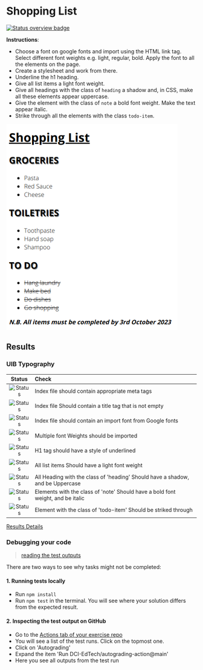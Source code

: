 # Shopping List 
[![Status overview badge](../../blob/badges/.github/badges/autograding/badge.svg)](#results)


**Instructions**:
* Choose a font on google fonts and import using the HTML link tag. Select different font weights e.g. light, regular, bold. Apply the font to all the elements on the page. 
* Create a stylesheet and work from there. 
* Underline the h1 heading. 
* Give all list items a light font weight.
* Give all headings with the class of `heading` a shadow and, in CSS, make all these elements appear uppercase. 
* Give the element with the class of `note` a bold font weight. Make the text appear italic. 
* Strike through all the elements with the class `todo-item`.

![alt text](/image/reference-image.png "Shopping List Result")

[//]: # (autograding info start)
## Results


### UIB Typography

|                 Status                  | Check                                                                                    |
| :-------------------------------------: | :--------------------------------------------------------------------------------------- |
| ![Status](../../blob/badges/.github/badges/autograding/status0.svg) | Index file should contain appropriate meta tags |
| ![Status](../../blob/badges/.github/badges/autograding/status1.svg) | Index file Should contain a title tag that is not empty |
| ![Status](../../blob/badges/.github/badges/autograding/status2.svg) | Index file should contain an import font from Google fonts |
| ![Status](../../blob/badges/.github/badges/autograding/status3.svg) | Multiple font Weights should be imported |
| ![Status](../../blob/badges/.github/badges/autograding/status4.svg) | H1 tag should have a style of underlined |
| ![Status](../../blob/badges/.github/badges/autograding/status5.svg) | All list items Should have a light font weight |
| ![Status](../../blob/badges/.github/badges/autograding/status6.svg) | All Heading with the class of 'heading' Should have a shadow, and be Uppercase |
| ![Status](../../blob/badges/.github/badges/autograding/status7.svg) | Elements with the class of 'note' Should have a bold font weight, and be italic |
| ![Status](../../blob/badges/.github/badges/autograding/status8.svg) | Element with the class of 'todo-item' Should be striked through |



[Results Details](https://github.com/DigitalCareerInstitute/UIB-typography-text/actions)

### Debugging your code
> [reading the test outputs](https://github.com/DCI-EdTech/autograding-setup/wiki/Reading-test-outputs)

There are two ways to see why tasks might not be completed:
#### 1. Running tests locally
- Run `npm install`
- Run `npm test` in the terminal. You will see where your solution differs from the expected result.

#### 2. Inspecting the test output on GitHub
- Go to the [Actions tab of your exercise repo](https://github.com/DigitalCareerInstitute/UIB-typography-text/actions)
- You will see a list of the test runs. Click on the topmost one.
- Click on 'Autograding'
- Expand the item 'Run DCI-EdTech/autograding-action@main'
- Here you see all outputs from the test run

[//]: # (autograding info end)